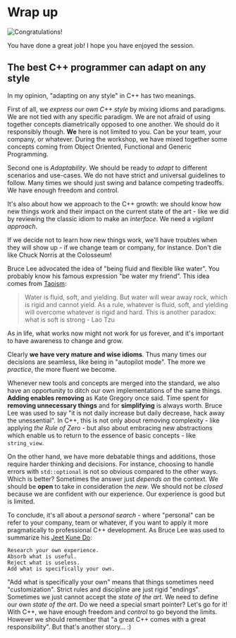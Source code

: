 # Wrap up

![Congratulations!](https://upload.wikimedia.org/wikipedia/it/thumb/4/46/Dicapriogatsby.JPG/1200px-Dicapriogatsby.JPG)

You have done a great job! I hope you have enjoyed the session.

## The best C++ programmer can adapt on any style

In my opinion, "adapting on any style" in C++ has two meanings. 

First of all, we *express our own C++ style* by mixing idioms and paradigms. We are not tied with any specific paradigm. We are not afraid of using together concepts diametrically opposed to one another. We should do it responsibly though. **We** here is not limited to you. Can be your team, your company, or whatever. During the workshop, we have mixed together some concepts coming from Object Oriented, Functional and Generic Programming.

Second one is *Adaptability*. We should be ready to *adapt* to different scenarios and use-cases. We do not have strict and universal guidelines to follow. Many times we should just swing and balance competing tradeoffs. We have enough freedom and control. 

It's also about how we approach to the C++ growth: we should know how new things work and their impact on the current state of the art - like we did by reviewing the classic idiom to make an *interface*. We need a *vigilant approach*. 

If we decide not to learn how new things work, we'll have troubles when they will show up - if we change team or company, for instance. Don't die like Chuck Norris at the Colosseum!

Bruce Lee advocated the idea of "being fluid and flexible like water". You probably know his famous expression "be water my friend". This idea comes from [Taoism](https://en.wikipedia.org/wiki/Taoism):

> Water is fluid, soft, and yielding. But water will wear away rock, which is rigid and cannot yield. As a rule, whatever is fluid, soft, and yielding will overcome whatever is rigid and hard. This is another paradox: what is soft is strong - Lao Tzu

As in life, what works now might not work for us forever, and it's important to have awareness to change and grow.

Clearly **we have very mature and wise idioms**. Thus many times our decisions are seamless, like being in "autopilot mode". The more we *practice*, the more fluent we become.

Whenever new tools and concepts are merged into the standard, we also have an opportunity to ditch our own implementations of the same things. **Adding enables removing** as Kate Gregory once said. Time spent for **removing unnecessary things** and for **simplifying** is always worth. Bruce Lee was used to say "it is not daily increase but daily decrease, hack away the unessential". In C++, this is not only about removing complexity - like applying *the Rule of Zero* - but also about embracing new abstractions which enable us to return to the essence of basic concepts - like `string_view`.

On the other hand, we have more debatable things and additions, those require harder thinking and decisions. For instance, choosing to handle errors with `std::optional` is not so obvious compared to the other ways. Which is better? Sometimes the answer just *depends on* the context. We should be **open** to take in consideration the *new*. We should not be *closed* because we are confident with our experience. Our experience is good but is limited.

To conclude, it's all about a *personal search* - where "personal" can be refer to your company, team or whatever, if you want to apply it more pragmatically to professional C++ development. As Bruce Lee was used to summarize his [Jeet Kune Do](https://en.wikipedia.org/wiki/Jeet_Kune_Do):

```
Research your own experience.
Absorb what is useful.
Reject what is useless.
Add what is specifically your own.
```

"Add what is specifically your own" means that things sometimes need "customization". Strict rules and discipline are just rigid "endings". Sometimes we just cannot accept the *state of the art*. We need to define our own *state of the art*.
Do we need a special smart pointer? Let's go for it! With C++, we have enough freedom and *control* to go beyond the limits. However we should remember that "a great C++ comes with a great responsibility". But that's another story... :)